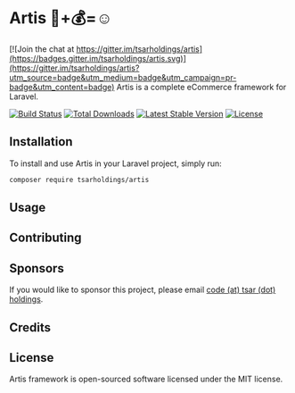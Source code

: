 # Artis :postbox:+:moneybag:=:relaxed:

[![Join the chat at https://gitter.im/tsarholdings/artis](https://badges.gitter.im/tsarholdings/artis.svg)](https://gitter.im/tsarholdings/artis?utm_source=badge&utm_medium=badge&utm_campaign=pr-badge&utm_content=badge)
Artis is a complete eCommerce framework for Laravel.
<p>
<a href="https://travis-ci.org/tsarholdings/artis"><img src="https://travis-ci.org/tsarholdings/artis.svg" alt="Build Status"></a>
<a href="https://packagist.org/packages/tsarholdings/artis"><img src="https://poser.pugx.org/tsarholdings/artis/d/total" alt="Total Downloads"></a>
<a href="https://packagist.org/packages/tsarholdings/artis"><img src="https://poser.pugx.org/tsarholdings/artis/v/stable" alt="Latest Stable Version"></a>
<a href="https://packagist.org/packages/tsarholdings/artis"><img src="https://poser.pugx.org/tsarholdings/artis/license" alt="License"></a>
</p>

## Installation

To install and use Artis in your Laravel project, simply run:
```bash
composer require tsarholdings/artis
```

## Usage

## Contributing

## Sponsors
If you would like to sponsor this project, please email [code (at) tsar (dot) holdings](mailto:code@tsar.holdings?subject=Artis/Sponsor).

## Credits

## License
Artis framework is open-sourced software licensed under the MIT license.
